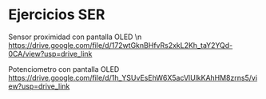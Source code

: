 # Ejercicios SER

Sensor proximidad con pantalla OLED \n
https://drive.google.com/file/d/172wtGknBHfvRs2xkL2Kh_taY2YQd-0CA/view?usp=drive_link

Potenciometro con pantalla OLED
https://drive.google.com/file/d/1h_YSUvEsEhW6X5acVlUlkKAhHM8zrns5/view?usp=drive_link
